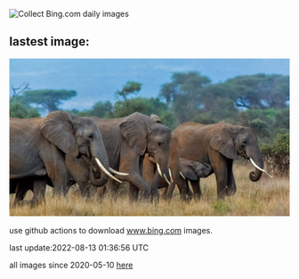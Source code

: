 ![Collect Bing.com daily images](https://github.com/counter2015/bing-daily-images/workflows/Collect%20Bing.com%20daily%20images/badge.svg)
## lastest image:
![](images/AmboseliElephants.jpg)

use github actions to download www.bing.com images.

last update:2022-08-13 01:36:56 UTC

all images since 2020-05-10 [here](https://github.com/counter2015/bing-daily-images/tree/master/images) 
